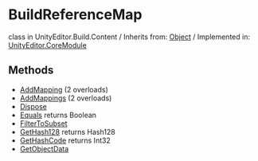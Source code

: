 # BuildReferenceMap
class in UnityEditor.Build.Content
 / Inherits from: <a href="https://docs.unity3d.com/6000.1/Documentation/ScriptReference/Object.html">Object</a> / Implemented in: <a href="https://docs.unity3d.com/6000.1/Documentation/ScriptReference/UnityEditor.CoreModule.html">UnityEditor.CoreModule</a>

## Methods
- <a href="https://docs.unity3d.com/6000.1/Documentation/ScriptReference/BuildReferenceMap.AddMapping.html">AddMapping</a> (2 overloads)
- <a href="https://docs.unity3d.com/6000.1/Documentation/ScriptReference/BuildReferenceMap.AddMappings.html">AddMappings</a> (2 overloads)
- <a href="https://docs.unity3d.com/6000.1/Documentation/ScriptReference/BuildReferenceMap.Dispose.html">Dispose</a>
- <a href="https://docs.unity3d.com/6000.1/Documentation/ScriptReference/BuildReferenceMap.Equals.html">Equals</a> returns Boolean
- <a href="https://docs.unity3d.com/6000.1/Documentation/ScriptReference/BuildReferenceMap.FilterToSubset.html">FilterToSubset</a>
- <a href="https://docs.unity3d.com/6000.1/Documentation/ScriptReference/BuildReferenceMap.GetHash128.html">GetHash128</a> returns Hash128
- <a href="https://docs.unity3d.com/6000.1/Documentation/ScriptReference/BuildReferenceMap.GetHashCode.html">GetHashCode</a> returns Int32
- <a href="https://docs.unity3d.com/6000.1/Documentation/ScriptReference/BuildReferenceMap.GetObjectData.html">GetObjectData</a>
